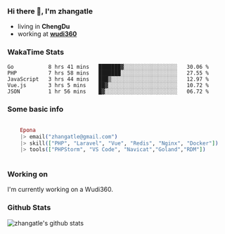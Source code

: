 ### Hi there 👋, I'm zhangatle

- living in **ChengDu**
- working at [**wudi360**](https://wudiads.com)

### WakaTime Stats
<!--START_SECTION:waka-->
```text
Go           8 hrs 41 mins   ███████▓░░░░░░░░░░░░░░░░░   30.06 % 
PHP          7 hrs 58 mins   ███████░░░░░░░░░░░░░░░░░░   27.55 % 
JavaScript   3 hrs 44 mins   ███▒░░░░░░░░░░░░░░░░░░░░░   12.97 % 
Vue.js       3 hrs 5 mins    ██▓░░░░░░░░░░░░░░░░░░░░░░   10.72 % 
JSON         1 hr 56 mins    █▓░░░░░░░░░░░░░░░░░░░░░░░   06.72 % 
```
<!--END_SECTION:waka-->

### Some basic info

```elixir
	
	Epona
	|> email("zhangatle@gmail.com")
	|> skill(["PHP", "Laravel", "Vue", "Redis", "Nginx", "Docker"])
	|> tools(["PHPStorm", "VS Code", "Navicat","Goland","RDM"])
	
```

### Working on

I'm currently working on a Wudi360.

### Github Stats

![zhangatle's github stats](https://github-readme-stats.vercel.app/api?username=zhangatle&show_icons=true)

<!--
**zhangatle/zhangatle** is a ✨ _special_ ✨ repository because its `README.md` (this file) appears on your GitHub profile.

Here are some ideas to get you started:

- 🔭 I’m currently working on ...
- 🌱 I’m currently learning ...
- 👯 I’m looking to collaborate on ...
- 🤔 I’m looking for help with ...
- 💬 Ask me about ...
- 📫 How to reach me: ...
- 😄 Pronouns: ...
- ⚡ Fun fact: ...
-->

